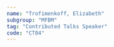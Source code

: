 ```yaml
---
name: "Trofimenkoff, Elizabeth"
subgroup: "MFBM"
tag: "Contributed Talks Speaker"
code: "CT04"
---
```

